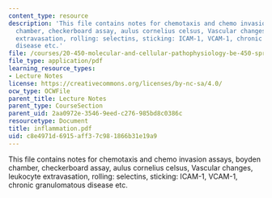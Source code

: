 ```yaml
---
content_type: resource
description: 'This file contains notes for chemotaxis and chemo invasion assays, boyden
  chamber, checkerboard assay, aulus cornelius celsus, Vascular changes, leukocyte
  extravasation, rolling: selectins, sticking: ICAM-1, VCAM-1, chronic granulomatous
  disease etc.'
file: /courses/20-450-molecular-and-cellular-pathophysiology-be-450-spring-2005/c8e4971d6915aff37c981866b31e19a9_inflammation.pdf
file_type: application/pdf
learning_resource_types:
- Lecture Notes
license: https://creativecommons.org/licenses/by-nc-sa/4.0/
ocw_type: OCWFile
parent_title: Lecture Notes
parent_type: CourseSection
parent_uid: 2aa0972e-3546-9eed-c276-985bd8c0386c
resourcetype: Document
title: inflammation.pdf
uid: c8e4971d-6915-aff3-7c98-1866b31e19a9
---
```

This file contains notes for chemotaxis and chemo invasion assays, boyden chamber, checkerboard assay, aulus cornelius celsus, Vascular changes, leukocyte extravasation, rolling: selectins, sticking: ICAM-1, VCAM-1, chronic granulomatous disease etc.